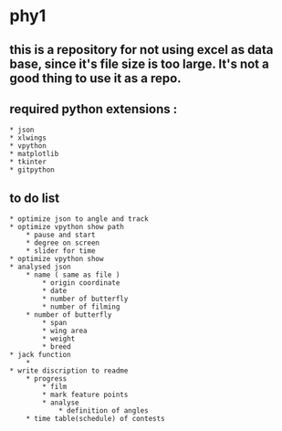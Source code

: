 # phy1
## this is a repository for not using excel as data base, since it's file size is too large. It's not a good thing to use it as a repo.

## required python extensions :
	* json
	* xlwings
	* vpython
	* matplotlib
	* tkinter
	* gitpython
## to do list 
	* optimize json to angle and track
	* optimize vpython show path
		* pause and start
		* degree on screen
		* slider for time
	* optimize vpython show
	* analysed json
		* name ( same as file )
			* origin coordinate
			* date 
			* number of butterfly
			* number of filming
		* number of butterfly
			* span
			* wing area
			* weight
			* breed
	* jack function
		* 
	* write discription to readme
		* progress
			* film
			* mark feature points
			* analyse
				* definition of angles
		* time table(schedule) of contests
